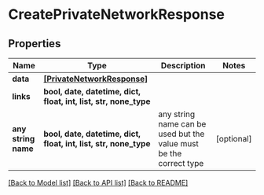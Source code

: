 # CreatePrivateNetworkResponse


## Properties
Name | Type | Description | Notes
------------ | ------------- | ------------- | -------------
**data** | [**[PrivateNetworkResponse]**](PrivateNetworkResponse.md) |  | 
**links** | **bool, date, datetime, dict, float, int, list, str, none_type** |  | 
**any string name** | **bool, date, datetime, dict, float, int, list, str, none_type** | any string name can be used but the value must be the correct type | [optional]

[[Back to Model list]](../README.md#documentation-for-models) [[Back to API list]](../README.md#documentation-for-api-endpoints) [[Back to README]](../README.md)


